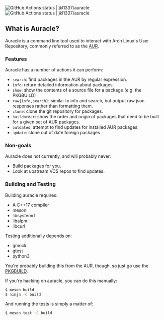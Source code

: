 ![GitHub Actions status | jkl1337/auracle](https://github.com/jkl1337/auracle/workflows/arch.x86_64/badge.svg)
![GitHub Actions status | jkl1337/auracle](https://github.com/jkl1337/auracle/workflows/arch.x86_64.asan/badge.svg)

## What is Auracle?

Auracle is a command line tool used to interact with Arch Linux's User
Repository, commonly referred to as the [AUR](https://aur.archlinux.org).

### Features

Auracle has a number of actions it can perform:

* `search`: find packages in the AUR by regular expression.
* `info`: return detailed information about packages.
* `show`: show the contents of a source file for a package (e.g. the PKGBUILD)
* `raw{info,search}`: similar to info and search, but output raw json responses
  rather than formatting them.
* `clone`: clone the git repository for packages.
* `buildorder`: show the order and origin of packages that need to be built for
  a given set of AUR packages.
* `outdated`: attempt to find updates for installed AUR packages.
* `update`: clone out of date foreign packages

### Non-goals

Auracle does not currently, and will probably never:

* Build packages for you.
* Look at upstream VCS repos to find updates.

### Building and Testing

Building auracle requires:

* A C++17 compiler
* meson
* libsystemd
* libalpm
* libcurl

Testing additionally depends on:

* gmock
* gtest
* python3

You're probably building this from the AUR, though, so just go use the
[PKGBUILD](https://aur.archlinux.org/packages/auracle-git).

If you're hacking on auracle, you can do this manually:

```sh
$ meson build
$ ninja -C build
```

And running the tests is simply a matter of:

```sh
$ meson test -C build
```
